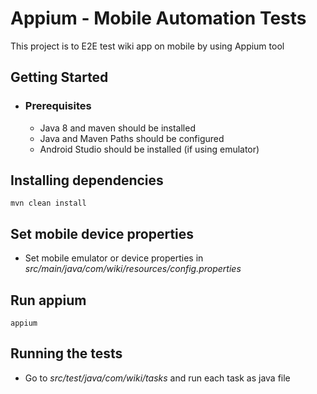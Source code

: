 # Appium - Mobile Automation Tests

This project is to E2E test wiki app on mobile by using Appium tool

## Getting Started

- ### Prerequisites
    - Java 8 and maven should be installed
    - Java and Maven Paths should be configured
    - Android Studio should be installed (if using emulator)


## Installing dependencies

 ```
 mvn clean install
 ```

## Set mobile device properties

 - Set mobile emulator or device properties in *src/main/java/com/wiki/resources/config.properties*

## Run appium
 ```
appium
```

## Running the tests
- Go to *src/test/java/com/wiki/tasks* and run each task as java file
